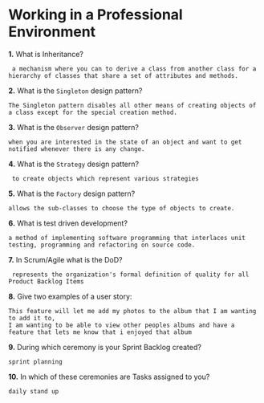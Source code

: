 # Working in a Professional Environment

**1.** What is Inheritance?
<!-- enter you answer in the space below -->
```
 a mechanism where you can to derive a class from another class for a hierarchy of classes that share a set of attributes and methods.
```
**2.** What is the `Singleton` design pattern?
<!-- enter you answer in the space below -->
```
The Singleton pattern disables all other means of creating objects of a class except for the special creation method.
```
**3.** What is the `Observer` design pattern?
<!-- enter you answer in the space below -->
```
when you are interested in the state of an object and want to get notified whenever there is any change. 
```
**4.** What is the `Strategy` design pattern?
<!-- enter you answer in the space below -->
```
 to create objects which represent various strategies
```
**5.** What is the `Factory` design pattern?
<!-- enter you answer in the space below -->
```
allows the sub-classes to choose the type of objects to create.
```
**6.** What is test driven development?
<!-- enter you answer in the space below -->
```
a method of implementing software programming that interlaces unit testing, programming and refactoring on source code.
```
**7.** In Scrum/Agile what is the DoD?
<!-- enter you answer in the space below -->
```
 represents the organization's formal definition of quality for all Product Backlog Items 
```
**8.** Give two examples of a user story:
<!-- enter you answer in the space below -->
```
This feature will let me add my photos to the album that I am wanting to add it to,
I am wanting to be able to view other peoples albums and have a feature that lets me know that i enjoyed that album

```
**9.** During which ceremony is your Sprint Backlog created?
<!-- enter you answer in the space below -->
```
sprint planning
```
**10.** In which of these ceremonies are Tasks assigned to you?
<!-- enter you answer in the space below -->
```
daily stand up
```